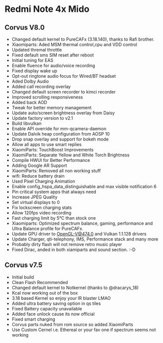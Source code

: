 # Redmi Note 4x Mido

## Corvus V8.0

- Changed default kernel to PureCAFx (3.18.140), thanks to  Rafi brother. 
- Xiaomiparts: Aded MSM thermal control,cpu and VDD control
- Updated thremal throttle
- Fixed default sms SIM reset after reboot
- Initial tuning for EAS
- Enable fluence for audio/voice recording
- Fixed display wake up
- Opt-out ringtone audio focus for Wired/BT headset
- Aded Dolby Audio
- Added call recording overlay
- Changed default screen recorder to kimci recorder
- Improved scrolling responsiveness
- Added back AOD
- Tweak for better memory management
- Update auto/screen brightness overlay from Daisy
- Update factory version to v2.1
- Build libvulkan
- Enable API override for mm-qcamera-daemon
- Update Dalvik heap configuration from AOSP 10
- Drop snap overlay and support for bokeh mode
- Allow all apps to use smart replies
- XiaomiParts: TouchBoost Improvements
- XiaomiParts: Separate Yellow and White Torch Brightness
- Compile HWUI for Better Performance
- Adding Google AR Support
- XiaomiParts: Removed all non working stuff
- wifi: Reduce battery drain
- Used Pixel Charging Animation
- Enable config_hspa_data_distinguishable and max visible
 notification 6
- Pin critical system apps that always need 
- Increase JPEG Quality
- Set virtual displays to 0
- Fix lockscreen charging stats
- Allow 120fps video recording
- Fast charging limit by 5°C than stock one
- Xiaomiparts: Optimized spectrum balance, gaming, performance and Ultra Balance profile for PureCAFx.
- Update GPU driver to  OpenGL-V@474.0 and Vulkan 1.1.128 drivers
- Update Charger, qti-telephony, IMS, Performance stack and many more
- Probably dirty flash will not remove retro music player
- Fixed Dirac, anded in both xiamiparts and sound section. :-D

## Corvus v7.5

- Initial build
- Clean Flash Recommended 
- Changed default kernel to Notkernel (thanks to @dracarys_18)
- Kcal now working out of the box
- 3.18 based Kernel so enjoy your IR blaster LMAO
- Added ultra battery saving option in qs tiles
- Fixed Battery capacity unavailable
- Added face unlock cause its now official
- Fixed smart charging
- Corvus parts nuked from rom source so added XiaomiParts
- Use Custom Cernel i.e. Ethereal or your fav one if spectrum seems not working
